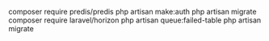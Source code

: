 
composer require predis/predis
php artisan make:auth
php artisan migrate
composer require laravel/horizon
php artisan queue:failed-table
php artisan migrate



